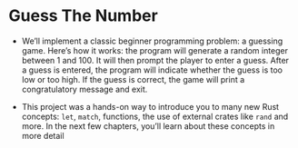# Guess The Number

* We’ll implement a classic beginner programming problem: a guessing game. Here’s how it works: the program will generate a random integer between 1 and 100. It will then prompt the player to enter a guess. After a guess is entered, the program will indicate whether the guess is too low or too high. If the guess is correct, the game will print a congratulatory message and exit.

* This project was a hands-on way to introduce you to many new Rust concepts: `let`, `match`, functions, the use of external crates like `rand` and more. In the next few chapters, you’ll learn about these concepts in more detail